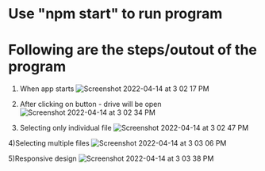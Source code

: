# Use "npm start" to run program

# Following are the steps/outout of the program

1) When app starts
![Screenshot 2022-04-14 at 3 02 17 PM](https://user-images.githubusercontent.com/82992827/163359030-918d90c7-4bac-4310-9ab8-4a65f8617150.png)

2) After clicking on button - drive will be open
![Screenshot 2022-04-14 at 3 02 34 PM](https://user-images.githubusercontent.com/82992827/163358067-56f487e2-9ea7-40ae-ad5f-af8fa22f52f7.png)

3) Selecting only individual file
 ![Screenshot 2022-04-14 at 3 02 47 PM](https://user-images.githubusercontent.com/82992827/163358239-b507db5b-32fa-431f-a5f8-6d2108fabf15.png)

4)Selecting multiple files
![Screenshot 2022-04-14 at 3 03 06 PM](https://user-images.githubusercontent.com/82992827/163358413-bc01aa76-edde-4eec-8a44-c2a65dc27b35.png)

5)Responsive design
![Screenshot 2022-04-14 at 3 03 38 PM](https://user-images.githubusercontent.com/82992827/163358469-8f7f371d-b448-421d-bc3f-e39df241b7a1.png)
